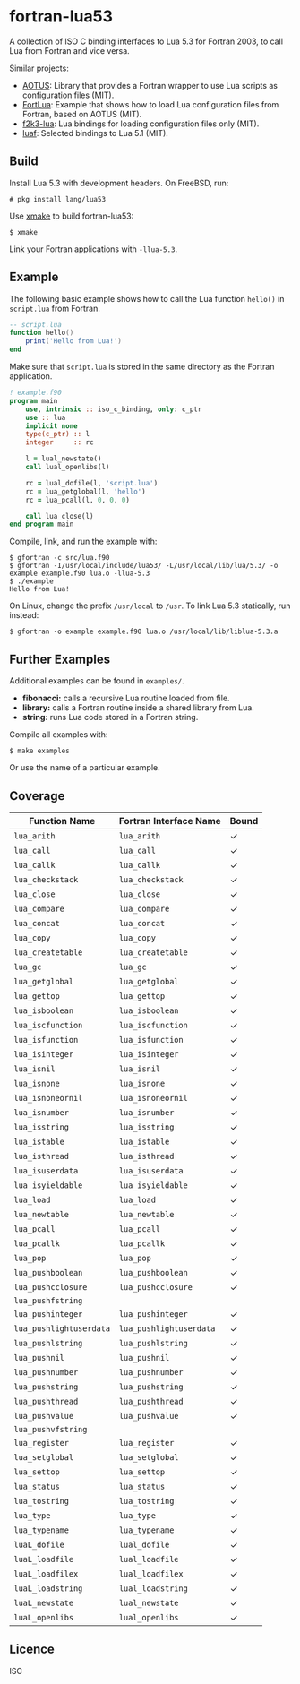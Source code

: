 # fortran-lua53
A collection of ISO C binding interfaces to Lua 5.3 for Fortran 2003, to call
Lua from Fortran and vice versa.

Similar projects:

* [AOTUS](https://geb.sts.nt.uni-siegen.de/doxy/aotus/): Library that provides a Fortran wrapper to use Lua scripts as configuration files (MIT).
* [FortLua](https://github.com/adolgert/FortLua): Example that shows how to load Lua configuration files from Fortran, based on AOTUS (MIT).
* [f2k3-lua](https://github.com/MaikBeckmann/f2k3-lua/tree/simple): Lua bindings for loading configuration files only (MIT).
* [luaf](https://bitbucket.org/vadimz/luaf/): Selected bindings to Lua 5.1 (MIT).

## Build
Install Lua 5.3 with development headers. On FreeBSD, run:

```
# pkg install lang/lua53
```

Use [xmake](https://github.com/xmake-io/xmake) to build fortran-lua53:

```
$ xmake
```

Link your Fortran applications with `-llua-5.3`.

## Example
The following basic example shows how to call the Lua function `hello()` in
`script.lua` from Fortran.

```lua
-- script.lua
function hello()
    print('Hello from Lua!')
end
```

Make sure that `script.lua` is stored in the same directory as the Fortran
application.

```fortran
! example.f90
program main
    use, intrinsic :: iso_c_binding, only: c_ptr
    use :: lua
    implicit none
    type(c_ptr) :: l
    integer     :: rc

    l = lual_newstate()
    call lual_openlibs(l)

    rc = lual_dofile(l, 'script.lua')
    rc = lua_getglobal(l, 'hello')
    rc = lua_pcall(l, 0, 0, 0)

    call lua_close(l)
end program main
```

Compile, link, and run the example with:

```
$ gfortran -c src/lua.f90
$ gfortran -I/usr/local/include/lua53/ -L/usr/local/lib/lua/5.3/ -o example example.f90 lua.o -llua-5.3
$ ./example
Hello from Lua!
```

On Linux, change the prefix `/usr/local` to `/usr`. To link Lua 5.3 statically,
run instead:

```
$ gfortran -o example example.f90 lua.o /usr/local/lib/liblua-5.3.a
```

## Further Examples
Additional examples can be found in `examples/`.

* **fibonacci:** calls a recursive Lua routine loaded from file.
* **library:** calls a Fortran routine inside a shared library from Lua.
* **string:** runs Lua code stored in a Fortran string.

Compile all examples with:

```
$ make examples
```

Or use the name of a particular example.

## Coverage
| Function Name           | Fortran Interface Name  | Bound |
|-------------------------|-------------------------|-------|
| `lua_arith`             | `lua_arith`             |   ✓   |
| `lua_call`              | `lua_call`              |   ✓   |
| `lua_callk`             | `lua_callk`             |   ✓   |
| `lua_checkstack`        | `lua_checkstack`        |   ✓   |
| `lua_close`             | `lua_close`             |   ✓   |
| `lua_compare`           | `lua_compare`           |   ✓   |
| `lua_concat`            | `lua_concat`            |   ✓   |
| `lua_copy`              | `lua_copy`              |   ✓   |
| `lua_createtable`       | `lua_createtable`       |   ✓   |
| `lua_gc`                | `lua_gc`                |   ✓   |
| `lua_getglobal`         | `lua_getglobal`         |   ✓   |
| `lua_gettop`            | `lua_gettop`            |   ✓   |
| `lua_isboolean`         | `lua_isboolean`         |   ✓   |
| `lua_iscfunction`       | `lua_iscfunction`       |   ✓   |
| `lua_isfunction`        | `lua_isfunction`        |   ✓   |
| `lua_isinteger`         | `lua_isinteger`         |   ✓   |
| `lua_isnil`             | `lua_isnil`             |   ✓   |
| `lua_isnone`            | `lua_isnone`            |   ✓   |
| `lua_isnoneornil`       | `lua_isnoneornil`       |   ✓   |
| `lua_isnumber`          | `lua_isnumber`          |   ✓   |
| `lua_isstring`          | `lua_isstring`          |   ✓   |
| `lua_istable`           | `lua_istable`           |   ✓   |
| `lua_isthread`          | `lua_isthread`          |   ✓   |
| `lua_isuserdata`        | `lua_isuserdata`        |   ✓   |
| `lua_isyieldable`       | `lua_isyieldable`       |   ✓   |
| `lua_load`              | `lua_load`              |   ✓   |
| `lua_newtable`          | `lua_newtable`          |   ✓   |
| `lua_pcall`             | `lua_pcall`             |   ✓   |
| `lua_pcallk`            | `lua_pcallk`            |   ✓   |
| `lua_pop`               | `lua_pop`               |   ✓   |
| `lua_pushboolean`       | `lua_pushboolean`       |   ✓   |
| `lua_pushcclosure`      | `lua_pushcclosure`      |   ✓   |
| `lua_pushfstring`       |                         |       |
| `lua_pushinteger`       | `lua_pushinteger`       |   ✓   |
| `lua_pushlightuserdata` | `lua_pushlightuserdata` |   ✓   |
| `lua_pushlstring`       | `lua_pushlstring`       |   ✓   |
| `lua_pushnil`           | `lua_pushnil`           |   ✓   |
| `lua_pushnumber`        | `lua_pushnumber`        |   ✓   |
| `lua_pushstring`        | `lua_pushstring`        |   ✓   |
| `lua_pushthread`        | `lua_pushthread`        |   ✓   |
| `lua_pushvalue`         | `lua_pushvalue`         |   ✓   |
| `lua_pushvfstring`      |                         |       |
| `lua_register`          | `lua_register`          |   ✓   |
| `lua_setglobal`         | `lua_setglobal`         |   ✓   |
| `lua_settop`            | `lua_settop`            |   ✓   |
| `lua_status`            | `lua_status`            |   ✓   |
| `lua_tostring`          | `lua_tostring`          |   ✓   |
| `lua_type`              | `lua_type`              |   ✓   |
| `lua_typename`          | `lua_typename`          |   ✓   |
| `luaL_dofile`           | `lual_dofile`           |   ✓   |
| `luaL_loadfile`         | `lual_loadfile`         |   ✓   |
| `luaL_loadfilex`        | `lual_loadfilex`        |   ✓   |
| `luaL_loadstring`       | `lual_loadstring`       |   ✓   |
| `luaL_newstate`         | `lual_newstate`         |   ✓   |
| `luaL_openlibs`         | `lual_openlibs`         |   ✓   |

## Licence
ISC
